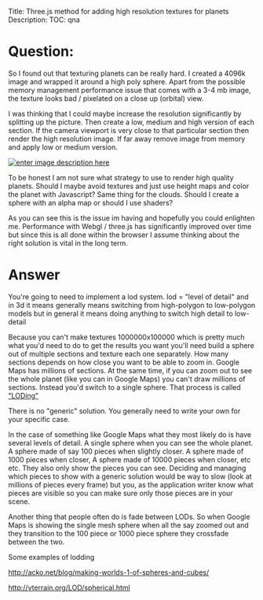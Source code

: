Title: Three.js method for adding high resolution textures for planets
Description:
TOC: qna

# Question:

So I found out that texturing planets can be really hard. I created a 4096k image and wrapped it around a high poly sphere. Apart from the possible memory management performance issue that comes with a 3-4 mb image, the texture looks bad / pixelated on a close up (orbital) view. 

I was thinking that I could maybe increase the resolution significantly by splitting up the picture. Then create a low, medium and high version of each section. If the camera viewport is very close to that particular section then render the high resolution image. If far away remove image from memory and apply low or medium version.


[![enter image description here][1]][1]

  [1]: http://i.stack.imgur.com/rKm98.jpg


To be honest I am not sure what strategy to use to render high quality planets. Should I maybe avoid textures and just use height maps and color the planet with Javascript? Same thing for the clouds. Should I create a sphere with an alpha map or should I use shaders?

As you can see this is the issue im having and hopefully you could enlighten me. Performance with Webgl / three.js has significantly improved over time but since this is all done within the browser I assume thinking about the right solution is vital in the long term. 

# Answer

You're going to need to implement a lod system. lod = "level of detail" and in 3d it means generally means switching from high-polygon to low-polygon models but in general it means doing anything to switch high detail to low-detail

Because you can't make textures 1000000x100000 which is pretty much what you'd need to do to get the results you want you'll need build a sphere out of multiple sections and texture each one separately. How many sections depends on how close you want to be able to zoom in. Google Maps has millions of sections. At the same time, if you can zoom out to see the whole planet (like you can in Google Maps) you can't draw millions of sections. Instead you'd switch to a single sphere. That process is called ["LODing"](https://en.wikipedia.org/wiki/Level_of_detail)

There is no "generic" solution. You generally need to write your own for your specific case.

In the case of something like Google Maps what they most likely do is have several levels of detail. A single sphere when you can see the whole planet. A sphere made of say 100 pieces when slightly closer. A sphere made of 1000 pieces when closer, A sphere made of 10000 pieces when closer, etc etc. They also only show the pieces you can see. Deciding and managing which pieces to show with a generic solution would be way to slow (look at millions of pieces every frame) but you, as the application writer know what pieces are visible so you can make sure only those pieces are in your scene.

Another thing that people often do is fade between LODs. So when Google Maps is showing the single mesh sphere when all the say zoomed out and they transition to the 100 piece or 1000 piece sphere they crossfade between the two.

Some examples of lodding 

http://acko.net/blog/making-worlds-1-of-spheres-and-cubes/

http://vterrain.org/LOD/spherical.html


